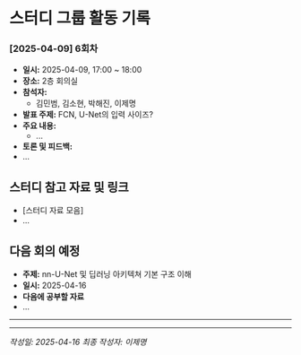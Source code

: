 # 스터디 그룹 활동 기록

### [2025-04-09] 6회차

-   **일시:** 2025-04-09, 17:00 ~ 18:00
-   **장소:** 2층 회의실
-   **참석자:**
    -   김민범, 김소현, 박해진, 이제명
-   **발표 주제:** FCN, U-Net의 입력 사이즈?
-   **주요 내용:**
    -   ...
-   **토론 및 피드백:**
-   ...

## 스터디 참고 자료 및 링크

-   [스터디 자료 모음]
-   ...

## 다음 회의 예정

-   **주제:** nn-U-Net 및 딥러닝 아키텍쳐 기본 구조 이해
-   **일시:** 2025-04-16
-   **다음에 공부할 자료**
-   ...

---

---

_작성일: 2025-04-16_
_최종 작성자: 이제명_
